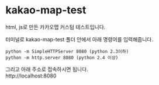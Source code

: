 # kakao-map-test

html, js로 만든 카카오맵 커스텀 테스트입니다.

터미널로 kakao-map-test 폴더 안에서 아래 명령어를 입력해줍니다.

```
python -m SimpleHTTPServer 8080 (python 2.3이하)
python -m http.server 8080 (python 2.4 이상)
```

그리고 아래 주소로 접속하시면 됩니다. <br/>
http://localhost:8080
